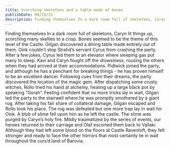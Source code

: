 ```yaml
---
title: Scorching skeletons and a table made of bones
publishDate: 08/15/22
description: Finding themselves In a dark room full of skeletons, Caryn lit things up, scorching many skellies to a crisp. Bones seemed to be the theme of this level of the Castle.
---
```


Finding themselves In a dark room full of skeletons, Caryn lit things up, scorching many skellies to a crisp. Bones seemed to be the theme of this level of the Castle. Gilgan discovered a dining table made entirely out of them. Oink couldn’t stop Strahd’s servant Cyrus from crashing the party. After a few jokes, Cyrus led them to an elevator where sleeping gas put many to sleep. Kavi and Caryn fought off the drowsiness, rousing the others when they had arrived at their accommodations. Pidlwick joined the party, and although he has a penchant for breaking things - he has proven himself to be an excellent dancer. Following cues from their dreams, the party discovered the location of the magic gem. After dispatching some crusty witches, Rollo tried his hand at alchemy, heating up a large black pot by speaking “Gorah”. Feeling confident that no more tricks lay in wait, Gilgan led the party to the stairwell where he was promptly smothered by a giant rug. After taking his fair share of collateral damage, Gilgan escaped and Rollo took his place. The rug was defeated but one more trap lay in wait for Oink. A blob of slime fell upon him as he left the castle. The slime was purged by Caryn’s holy fire. Mildly traumatized by the series of events, our heroes returned to their carriage and Olaf escorted them back to Vallaki. Although they had left some blood on the floors at Castle Ravenloft, they felt stronger and ready to face the other horrors that most certainly lie in wait throughout the curs’d land of Barovia.
